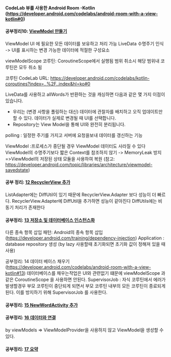 #### CodeLab 뷰를 사용한 Android Room -Kotlin (https://developer.android.com/codelabs/android-room-with-a-view-kotlin#0)

#### 공부정리10: [ViewModel 만들기](https://developer.android.com/codelabs/android-room-with-a-view-kotlin#9)
ViewModel UI 에 필요한 모든 데이터를 보유하고 처리 가능
LiveData 수명주기 인식 -> UI를 표시하는 변경 가능한 데이터에 적절한 구성요소

viewModelScope
코루틴: CoroutineScope에서 실행됨 범위 취소시 해당 범위내 코루틴은 모두 취소 됨

코루틴 CodeLab URL: https://developer.android.com/codelabs/kotlin-coroutines?index=..%2F..index&hl=ko#0

LiveData를 사용하고 allWords가 반환하는 것을 캐싱하면 다음과 같은 몇 가지 이점이 있습니다.
- 우리는 (변경 사항을 폴링하는 대신) 데이터에 관찰자를 배치하고 오직 업데이트만 할 수 있다.
  데이터가 실제로 변경될 때 UI를 선택합니다.
- Repository는 View Model을 통해 UI와 완전히 분리됩니다.

polling : 일정한 주기를 가지고 서버에 요청을보내 데이터를 갱신하는 기능

ViewModel :프로세스가 중단될 경우 ViewModel 데이터도 사라질 수 있다
ViewModel의 수명주기보다 짧은 Context를 참조하지 않기 -> MemoryLeak 방지
=>ViewModel의 저장된 상태 모듈을 사용하여 복원 (참고: https://developer.android.com/topic/libraries/architecture/viewmodel-savedstate)

#### 공부 정리: [12 RecyclerView 추가](https://developer.android.com/codelabs/android-room-with-a-view-kotlin#11)
ListAdapter에는 DiffUtil이 있기 때문에 RecyclerView.Adapter 보다 성능이 더 빠르다. RecyclerView.Adapter에 DiffUtil을 추가하면 성능이 같아진다
DiffUtils에는 비동기 처리가 존재한다

#### 공부정리: [13 저장소 및 데이터베이스 인스턴스화](https://developer.android.com/codelabs/android-room-with-a-view-kotlin#12)
다른 종속 항목 삽입 패턴: Android의 종속 항목 삽입 (https://developer.android.com/training/dependency-injection)
Application : database repository 생성 (by lazy 사용할때 초기화되면 초기화 값이 정해져 있을 때 사용)

공부정리: 14 데이터 베이스 채우기 (https://developer.android.com/codelabs/android-room-with-a-view-kotlin#13)
데이터베이스를 채우는작업은 UI와 관련없기 떄문에 viewModelScope 과 같은 CoroutineScope 을 사용하면 안된다.
SupervisorJob : 자식 코루틴에서 에러가 발생할경우 부모 코루틴이 중단되게 되면서 부모 코루틴 내부의 모든 코루틴이 종료되게 된다. 이를 방지하기 위해 SupervisorJob 를 사용한다.

#### 공부정리: [15 NewWordActivity 추가](https://developer.android.com/codelabs/android-room-with-a-view-kotlin#14)

#### 공부정리: [16 데이터와 연결](https://developer.android.com/codelabs/android-room-with-a-view-kotlin#15)
by viewModels => ViewModelProvider을 사용하지 않고 ViewModel을 생성할 수 있다.

#### 공부정리: [17 요약](https://developer.android.com/codelabs/android-room-with-a-view-kotlin#16)
